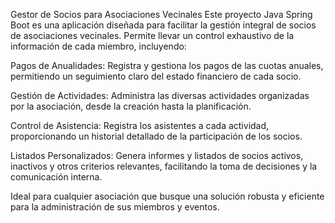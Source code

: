 Gestor de Socios para Asociaciones Vecinales
Este proyecto Java Spring Boot es una aplicación diseñada para facilitar la gestión integral de socios de asociaciones vecinales. Permite llevar un control exhaustivo de la información de cada miembro, incluyendo:

Pagos de Anualidades: Registra y gestiona los pagos de las cuotas anuales, permitiendo un seguimiento claro del estado financiero de cada socio.

Gestión de Actividades: Administra las diversas actividades organizadas por la asociación, desde la creación hasta la planificación.

Control de Asistencia: Registra los asistentes a cada actividad, proporcionando un historial detallado de la participación de los socios.

Listados Personalizados: Genera informes y listados de socios activos, inactivos y otros criterios relevantes, facilitando la toma de decisiones y la comunicación interna.

Ideal para cualquier asociación que busque una solución robusta y eficiente para la administración de sus miembros y eventos.
